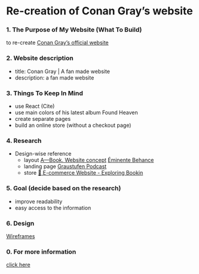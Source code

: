 # Re-creation of Conan Gray’s website

### 1. The Purpose of My Website (What To Build)

to re-create [Conan Gray’s official website](https://www.conangray.com)

### 2. Website description

- title: Conan Gray | A fan made website
- description: a fan made website

### 3. Things To Keep In Mind

- use React (Cite)
- use main colors of his latest album Found Heaven
- create separate pages
- build an online store (without a checkout page)

### 4. Research

- Design-wise reference
  - layout
    [A—Book. Website concept](https://www.behance.net/gallery/109721759/ABook-Website-concept)
    [Éminente Behance](https://dribbble.com/shots/23235298--minente-Behance)
  - landing page
    [Graustufen Podcast](https://www.behance.net/gallery/77383405/Graustufen-Podcast?tracking_source=best_of_behance_big_covers)
  - store
    [🌟 E-commerce Website - Exploring Bookin](https://dribbble.com/shots/10833572-Design-of-a-bookstore)

### 5. Goal (decide based on the research)

- improve readability
- easy access to the information

### 6. Design

[Wireframes](https://www.figma.com/file/FdAe70jCgwjYUPv45L2xO7/Conan-Gray---a-fan-made-website?type=design&node-id=1604%3A15&mode=design&t=F54l8wK2iMw9vibD-1)

### 0. For more information

[click here](https://copper-snail-e31.notion.site/Re-creation-of-Conan-Gray-s-website-24-03-26-04-23-33b03581ee584b87a463efeb7e48a673?pvs=4)
